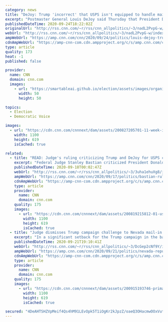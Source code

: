 ```yaml
---
category: news
title: "DeJoy: Trump 'incorrect' that USPS isn't equipped to handle mail-in voting"
excerpt: "Postmaster General Louis DeJoy said Thursday that President Donald Trump \"is incorrect\" when he says the United States Postal Service isn't equipped to handle the surge in mail-in voting due to the coronavirus pandemic.\n    \n"
publishedDateTime: 2020-09-24T18:22:02Z
originalUrl: "http://rss.cnn.com/~r/rss/cnn_allpolitics/~3/nadL2PvpG-w/index.html"
webUrl: "http://rss.cnn.com/~r/rss/cnn_allpolitics/~3/nadL2PvpG-w/index.html"
ampWebUrl: "https://amp.cnn.com/cnn/2020/09/24/politics/louis-dejoy-trump-usps-mail-in-voting/index.html"
cdnAmpWebUrl: "https://amp-cnn-com.cdn.ampproject.org/c/s/amp.cnn.com/cnn/2020/09/24/politics/louis-dejoy-trump-usps-mail-in-voting/index.html"
type: article
quality: 173
heat: -1
published: false

provider:
  name: CNN
  domain: cnn.com
  images:
    - url: "https://smartableai.github.io/election/assets/images/organizations/cnn.com-50x50.jpg"
      width: 50
      height: 50

topics:
  - Election
  - Democratic Voice

images:
  - url: "https://cdn.cnn.com/cnnnext/dam/assets/200827205701-11-week-in-photos-0827-super-tease.jpg"
    width: 1100
    height: 619
    isCached: true

related:
  - title: "READ: Judge's ruling criticizing Trump and DeJoy for USPS changes"
    excerpt: "Federal Judge Stanley Bastian criticized President Donald Trump and Postmaster General Louis DeJoy and issued a nationwide order blocking some recent changes that slowed down mail services.\n    \n"
    publishedDateTime: 2020-09-18T00:02:47Z
    webUrl: "http://rss.cnn.com/~r/rss/cnn_allpolitics/~3/3uha1ehuXg8/index.html"
    ampWebUrl: "https://amp.cnn.com/cnn/2020/09/17/politics/bastian-ruling-trump-dejoy-usps/index.html"
    cdnAmpWebUrl: "https://amp-cnn-com.cdn.ampproject.org/c/s/amp.cnn.com/cnn/2020/09/17/politics/bastian-ruling-trump-dejoy-usps/index.html"
    type: article
    provider:
      name: CNN
      domain: cnn.com
    quality: 175
    images:
      - url: "https://cdn.cnn.com/cnnnext/dam/assets/200819215812-01-usps-sorting-machine-file-super-tease.jpg"
        width: 1100
        height: 619
        isCached: true
  - title: "Judge dismisses Trump campaign challenge to Nevada mail-in voting law"
    excerpt: "In a significant setback for the Trump campaign in the battleground state of Nevada, a federal judge has dismissed a lawsuit brought by the campaign over the state's new mail-in voting law.\n    \n"
    publishedDateTime: 2020-09-21T19:10:41Z
    webUrl: "http://rss.cnn.com/~r/rss/cnn_allpolitics/~3/DcGep2cNf9Y/index.html"
    ampWebUrl: "https://amp.cnn.com/cnn/2020/09/21/politics/nevada-republican-election-lawsuit/index.html"
    cdnAmpWebUrl: "https://amp-cnn-com.cdn.ampproject.org/c/s/amp.cnn.com/cnn/2020/09/21/politics/nevada-republican-election-lawsuit/index.html"
    type: article
    provider:
      name: CNN
      domain: cnn.com
    quality: 175
    images:
      - url: "https://cdn.cnn.com/cnnnext/dam/assets/200915193746-primaries-voting-georgia-file-super-tease.jpg"
        width: 1100
        height: 619
        isCached: true

secured: "4DeAHTSHZVpMeif4Qs4hM91LEvOpk5T1iOgKr2kJpzZ/oaeQ3OHacmwOOxVut7Hjox9PIKJvf7mledNvXFX0RO0/AFmtR15/YcZC9RPwLTnjcaAw5JisUrpCU0UX+h/PyPBk1jF4Fj6tYBWkoK6yWzVxizznrNePGLCv+vTovQ+71B+2wVntZnNz019HJm3zVcihNiYTzKZYW0LYxseGJCHk4aFKHdAW505do7JdFcowyqbvI7E4SNRxBwZutBCWey3bT8P5hf+xZCYTOV3utodblW91WKG2Zjbsi5aEeTiVuo/Ga+ENAfrtv9+vAdBA+awiOvnp1lFIx5kqCJpUCU3flIVoXf1FwRtv3O/Tytw=;xTKmfo03Xvp979Qj/Zjxew=="
---
```


